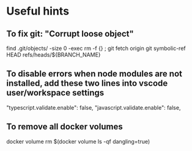 # Useful hints

## To fix git: "Corrupt loose object"

find .git/objects/ -size 0 -exec rm -f {} \;
git fetch origin
git symbolic-ref HEAD refs/heads/${BRANCH_NAME}

## To disable errors when node modules are not installed, add these two lines into vscode user/workspace settings

"typescript.validate.enable": false,
"javascript.validate.enable": false,

## To remove all docker volumes

docker volume rm $(docker volume ls -qf dangling=true)
